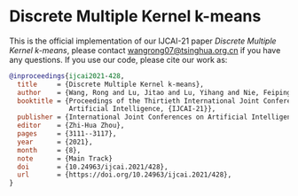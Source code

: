 # Discrete Multiple Kernel k-means

This is the official implementation of our IJCAI-21 paper _Discrete Multiple
Kernel k-means_, please contact wangrong07@tsinghua.org.cn if you have any
questions. If you use our code, please cite our work as:
```bibtex
@inproceedings{ijcai2021-428,
  title     = {Discrete Multiple Kernel k-means},
  author    = {Wang, Rong and Lu, Jitao and Lu, Yihang and Nie, Feiping and Li, Xuelong},
  booktitle = {Proceedings of the Thirtieth International Joint Conference on
               Artificial Intelligence, {IJCAI-21}},
  publisher = {International Joint Conferences on Artificial Intelligence Organization},
  editor    = {Zhi-Hua Zhou},
  pages     = {3111--3117},
  year      = {2021},
  month     = {8},
  note      = {Main Track}
  doi       = {10.24963/ijcai.2021/428},
  url       = {https://doi.org/10.24963/ijcai.2021/428},
}
```
